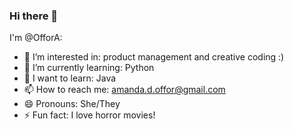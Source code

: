 ### Hi there 👋

I'm @OfforA:

- 🔭 I’m interested in: product management and creative coding :)
- 🌱 I’m currently learning: Python
- 👀 I want to learn: Java
- 📫 How to reach me: amanda.d.offor@gmail.com
- 😄 Pronouns: She/They
- ⚡ Fun fact: I love horror movies!
